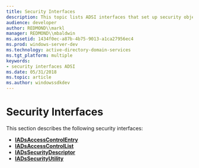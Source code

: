 ```yaml
---
title: Security Interfaces
description: This topic lists ADSI interfaces that set up security objects in the directory.
audience: developer
author: REDMOND\\markl
manager: REDMOND\\mbaldwin
ms.assetid: 1434f0ec-a87b-4b75-9013-a1ca27956ec4
ms.prod: windows-server-dev
ms.technology: active-directory-domain-services
ms.tgt_platform: multiple
keywords:
- security interfaces ADSI
ms.date: 05/31/2018
ms.topic: article
ms.author: windowssdkdev
---
```


# Security Interfaces

This section describes the following security interfaces:

-   [**IADsAccessControlEntry**](/windows/win32/Iads/nn-iads-iadsaccesscontrolentry?branch=master)
-   [**IADsAccessControlList**](/windows/win32/Iads/nn-iads-iadsaccesscontrollist?branch=master)
-   [**IADsSecurityDescriptor**](/windows/win32/Iads/nn-iads-iadssecuritydescriptor?branch=master)
-   [**IADsSecurityUtility**](/windows/win32/Iads/nn-iads-iadssecurityutility?branch=master)

 

 




